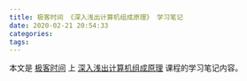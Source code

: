 ```yaml
---
title: 极客时间 《深入浅出计算机组成原理》 学习笔记
date: 2020-02-21 20:54:33
categories:
tags:
---
```


本文是 [极客时间](https://time.geekbang.org/) 上 [深入浅出计算机组成原理](https://time.geekbang.org/column/intro/170) 课程的学习笔记内容。

<!-- more -->

